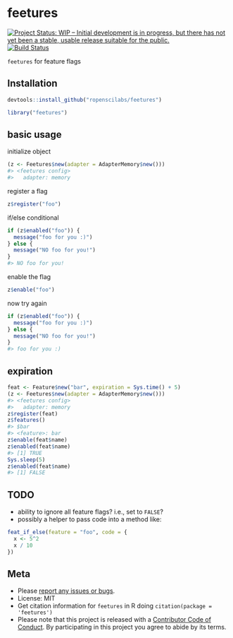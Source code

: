 feetures
========



[![Project Status: WIP – Initial development is in progress, but there has not yet been a stable, usable release suitable for the public.](http://www.repostatus.org/badges/latest/wip.svg)](http://www.repostatus.org/#wip)
[![Build Status](https://travis-ci.org/ropenscilabs/feetures.svg?branch=master)](https://travis-ci.org/ropenscilabs/feetures)

`feetures` for feature flags

## Installation


```r
devtools::install_github("ropenscilabs/feetures")
```


```r
library("feetures")
```

## basic usage

initialize object


```r
(z <- Feetures$new(adapter = AdapterMemory$new()))
#> <feetures config>
#>   adapter: memory
```

register a flag


```r
z$register("foo")
```

if/else conditional


```r
if (z$enabled("foo")) {
  message("foo for you :)")
} else {
  message("NO foo for you!")
}
#> NO foo for you!
```

enable the flag


```r
z$enable("foo")
```

now try again


```r
if (z$enabled("foo")) {
  message("foo for you :)")
} else {
  message("NO foo for you!")
}
#> foo for you :)
```

## expiration


```r
feat <- Feature$new("bar", expiration = Sys.time() + 5)
(z <- Feetures$new(adapter = AdapterMemory$new()))
#> <feetures config>
#>   adapter: memory
z$register(feat)
z$features()
#> $bar
#> <feature>: bar
z$enable(feat$name)
z$enabled(feat$name)
#> [1] TRUE
Sys.sleep(5)
z$enabled(feat$name)
#> [1] FALSE
```

## TODO

- ability to ignore all feature flags? i.e., set to `FALSE`?
- possibly a helper to pass code into a method like:

```r
feat_if_else(feature = "foo", code = {
  x <- 5^2
  x / 10 
})
```


## Meta

* Please [report any issues or bugs](https://github.com/ropenscilabs/feetures/issues).
* License: MIT
* Get citation information for `feetures` in R doing `citation(package = 'feetures')`
* Please note that this project is released with a [Contributor Code of Conduct](CODE_OF_CONDUCT.md).
By participating in this project you agree to abide by its terms.
